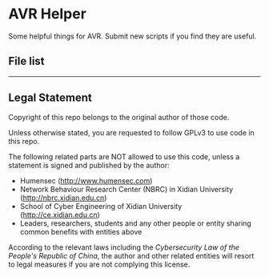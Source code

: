 # AVR Helper
Some helpful things for AVR. Submit new scripts if you find they are useful.

## File list

* * *

## Legal Statement

Copyright of this repo belongs to the original author of those code.

Unless otherwise stated, you are requested to follow GPLv3 to use code in this repo.

The following related parts are NOT allowed to use this code, unless a statement is signed and published by the author:

* Humensec (http://www.humensec.com)
* Network Behaviour Research Center (NBRC) in Xidian University (http://nbrc.xidian.edu.cn)
* School of Cyber Engineering of Xidian University (http://ce.xidian.edu.cn)
* Leaders, researchers, students and any other people or entity sharing common benefits with entities above

According to the relevant laws including the *Cybersecurity Law of the People's Republic of China*, the author and other related entities will resort to legal measures if you are not complying this license.
